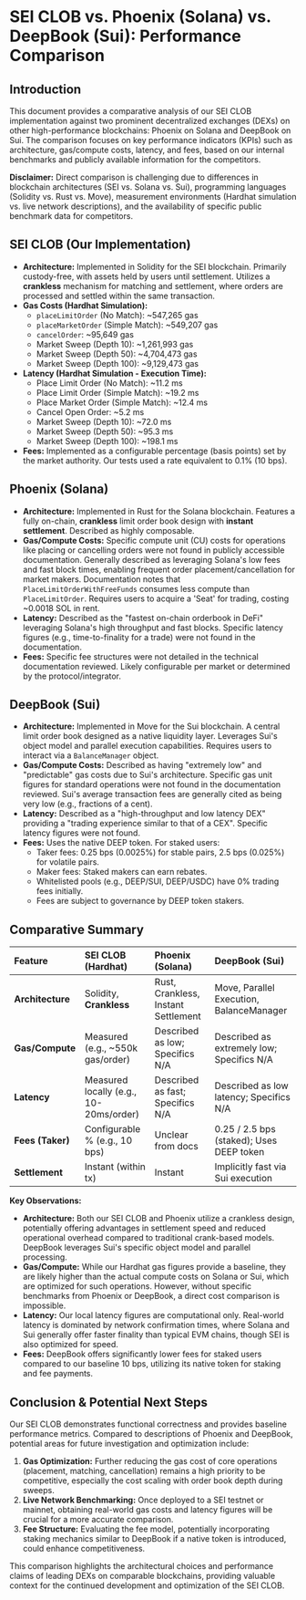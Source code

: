 # SEI CLOB vs. Phoenix (Solana) vs. DeepBook (Sui): Performance Comparison

## Introduction

This document provides a comparative analysis of our SEI CLOB implementation against two prominent decentralized exchanges (DEXs) on other high-performance blockchains: Phoenix on Solana and DeepBook on Sui. The comparison focuses on key performance indicators (KPIs) such as architecture, gas/compute costs, latency, and fees, based on our internal benchmarks and publicly available information for the competitors.

**Disclaimer:** Direct comparison is challenging due to differences in blockchain architectures (SEI vs. Solana vs. Sui), programming languages (Solidity vs. Rust vs. Move), measurement environments (Hardhat simulation vs. live network descriptions), and the availability of specific public benchmark data for competitors.

## SEI CLOB (Our Implementation)

*   **Architecture:** Implemented in Solidity for the SEI blockchain. Primarily custody-free, with assets held by users until settlement. Utilizes a **crankless** mechanism for matching and settlement, where orders are processed and settled within the same transaction.
*   **Gas Costs (Hardhat Simulation):**
    *   `placeLimitOrder` (No Match): ~547,265 gas
    *   `placeMarketOrder` (Simple Match): ~549,207 gas
    *   `cancelOrder`: ~95,649 gas
    *   Market Sweep (Depth 10): ~1,261,993 gas
    *   Market Sweep (Depth 50): ~4,704,473 gas
    *   Market Sweep (Depth 100): ~9,129,473 gas
*   **Latency (Hardhat Simulation - Execution Time):**
    *   Place Limit Order (No Match): ~11.2 ms
    *   Place Limit Order (Simple Match): ~19.2 ms
    *   Place Market Order (Simple Match): ~12.4 ms
    *   Cancel Open Order: ~5.2 ms
    *   Market Sweep (Depth 10): ~72.0 ms
    *   Market Sweep (Depth 50): ~95.3 ms
    *   Market Sweep (Depth 100): ~198.1 ms
*   **Fees:** Implemented as a configurable percentage (basis points) set by the market authority. Our tests used a rate equivalent to 0.1% (10 bps).

## Phoenix (Solana)

*   **Architecture:** Implemented in Rust for the Solana blockchain. Features a fully on-chain, **crankless** limit order book design with **instant settlement**. Described as highly composable.
*   **Gas/Compute Costs:** Specific compute unit (CU) costs for operations like placing or cancelling orders were not found in publicly accessible documentation. Generally described as leveraging Solana's low fees and fast block times, enabling frequent order placement/cancellation for market makers. Documentation notes that `PlaceLimitOrderWithFreeFunds` consumes less compute than `PlaceLimitOrder`. Requires users to acquire a 'Seat' for trading, costing ~0.0018 SOL in rent.
*   **Latency:** Described as the "fastest on-chain orderbook in DeFi" leveraging Solana's high throughput and fast blocks. Specific latency figures (e.g., time-to-finality for a trade) were not found in the documentation.
*   **Fees:** Specific fee structures were not detailed in the technical documentation reviewed. Likely configurable per market or determined by the protocol/integrator.

## DeepBook (Sui)

*   **Architecture:** Implemented in Move for the Sui blockchain. A central limit order book designed as a native liquidity layer. Leverages Sui's object model and parallel execution capabilities. Requires users to interact via a `BalanceManager` object.
*   **Gas/Compute Costs:** Described as having "extremely low" and "predictable" gas costs due to Sui's architecture. Specific gas unit figures for standard operations were not found in the documentation reviewed. Sui's average transaction fees are generally cited as being very low (e.g., fractions of a cent).
*   **Latency:** Described as a "high-throughput and low latency DEX" providing a "trading experience similar to that of a CEX". Specific latency figures were not found.
*   **Fees:** Uses the native DEEP token. For staked users:
    *   Taker fees: 0.25 bps (0.0025%) for stable pairs, 2.5 bps (0.025%) for volatile pairs.
    *   Maker fees: Staked makers can earn rebates.
    *   Whitelisted pools (e.g., DEEP/SUI, DEEP/USDC) have 0% trading fees initially.
    *   Fees are subject to governance by DEEP token stakers.

## Comparative Summary

| Feature             | SEI CLOB (Hardhat)                     | Phoenix (Solana)                       | DeepBook (Sui)                             |
| :------------------ | :------------------------------------- | :------------------------------------- | :----------------------------------------- |
| **Architecture**    | Solidity, **Crankless**                | Rust, Crankless, Instant Settlement    | Move, Parallel Execution, BalanceManager   |
| **Gas/Compute**     | Measured (e.g., ~550k gas/order)       | Described as low; Specifics N/A        | Described as extremely low; Specifics N/A  |
| **Latency**         | Measured locally (e.g., 10-20ms/order) | Described as fast; Specifics N/A       | Described as low latency; Specifics N/A    |
| **Fees (Taker)**    | Configurable % (e.g., 10 bps)          | Unclear from docs                      | 0.25 / 2.5 bps (staked); Uses DEEP token |
| **Settlement**      | Instant (within tx)                    | Instant                                | Implicitly fast via Sui execution          |

**Key Observations:**

*   **Architecture:** Both our SEI CLOB and Phoenix utilize a crankless design, potentially offering advantages in settlement speed and reduced operational overhead compared to traditional crank-based models. DeepBook leverages Sui's specific object model and parallel processing.
*   **Gas/Compute:** While our Hardhat gas figures provide a baseline, they are likely higher than the actual compute costs on Solana or Sui, which are optimized for such operations. However, without specific benchmarks from Phoenix or DeepBook, a direct cost comparison is impossible.
*   **Latency:** Our local latency figures are computational only. Real-world latency is dominated by network confirmation times, where Solana and Sui generally offer faster finality than typical EVM chains, though SEI is also optimized for speed.
*   **Fees:** DeepBook offers significantly lower fees for staked users compared to our baseline 10 bps, utilizing its native token for staking and fee payments.

## Conclusion & Potential Next Steps

Our SEI CLOB demonstrates functional correctness and provides baseline performance metrics. Compared to descriptions of Phoenix and DeepBook, potential areas for future investigation and optimization include:

1.  **Gas Optimization:** Further reducing the gas cost of core operations (placement, matching, cancellation) remains a high priority to be competitive, especially the cost scaling with order book depth during sweeps.
2.  **Live Network Benchmarking:** Once deployed to a SEI testnet or mainnet, obtaining real-world gas costs and latency figures will be crucial for a more accurate comparison.
3.  **Fee Structure:** Evaluating the fee model, potentially incorporating staking mechanics similar to DeepBook if a native token is introduced, could enhance competitiveness.

This comparison highlights the architectural choices and performance claims of leading DEXs on comparable blockchains, providing valuable context for the continued development and optimization of the SEI CLOB.
